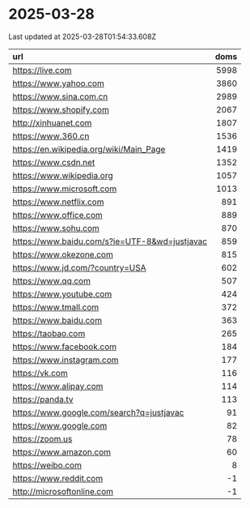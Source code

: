 # 2025-03-28

<!-- BEGIN -->
Last updated at 2025-03-28T01:54:33.608Z

url | doms
:- | -:
https://live.com | 5998
https://www.yahoo.com | 3860
https://www.sina.com.cn | 2989
https://www.shopify.com | 2067
http://xinhuanet.com | 1807
https://www.360.cn | 1536
https://en.wikipedia.org/wiki/Main_Page | 1419
https://www.csdn.net | 1352
https://www.wikipedia.org | 1057
https://www.microsoft.com | 1013
https://www.netflix.com | 891
https://www.office.com | 889
https://www.sohu.com | 870
https://www.baidu.com/s?ie=UTF-8&wd=justjavac | 859
https://www.okezone.com | 815
https://www.jd.com/?country=USA | 602
https://www.qq.com | 507
https://www.youtube.com | 424
https://www.tmall.com | 372
https://www.baidu.com | 363
https://taobao.com | 265
https://www.facebook.com | 184
https://www.instagram.com | 177
https://vk.com | 116
https://www.alipay.com | 114
https://panda.tv | 113
https://www.google.com/search?q=justjavac | 91
https://www.google.com | 82
https://zoom.us | 78
https://www.amazon.com | 60
https://weibo.com | 8
https://www.reddit.com | -1
http://microsoftonline.com | -1
<!-- END -->
